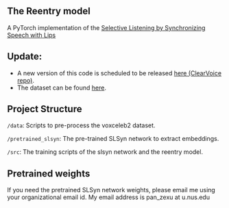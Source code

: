 ## The Reentry model

A PyTorch implementation of the [Selective Listening by Synchronizing Speech with Lips](https://ieeexplore.ieee.org/document/9721129)

## Update:
* A new version of this code is scheduled to be released [here (ClearVoice repo)](https://github.com/modelscope/ClearVoice). 
* The dataset can be found [here](https://huggingface.co/datasets/alibabasglab/VoxCeleb2-mix).


## Project Structure

`/data`: Scripts to pre-process the voxceleb2 dataset.

`/pretrained_slsyn`: The pre-trained SLSyn network to extract embeddings.

`/src`: The training scripts of the slsyn network and the reentry model.



## Pretrained weights

If you need the pretrained SLSyn network weights, please email me using your organizational email id. My email address is pan_zexu at u.nus.edu

